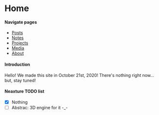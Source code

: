 # Home

#### Navigate pages
- [Posts](https://neaxture.github.io/posts)
- [Notes](https://neaxture.github.io/notes)
- [Projects](https://neaxture.github.io/projects)
- [Media](https://neaxture.github.io/media)
- [About](https://neaxture.github.io/about)

#### Introduction
Hello! We made this site in October 21st, 2020! There's nothing right now... but, stay tuned!

#### Neaxture TODO list
- [X]  Nothing
- [ ]  Abstrac: 3D engine for it -_-
